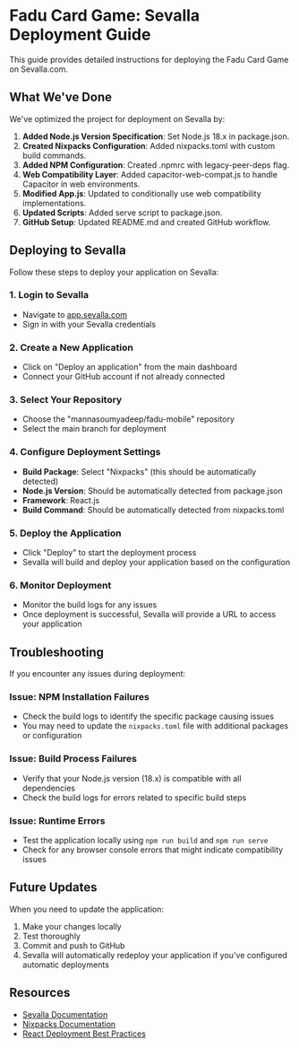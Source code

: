 # Fadu Card Game: Sevalla Deployment Guide

This guide provides detailed instructions for deploying the Fadu Card Game on Sevalla.com.

## What We've Done

We've optimized the project for deployment on Sevalla by:

1. **Added Node.js Version Specification**: Set Node.js 18.x in package.json.
2. **Created Nixpacks Configuration**: Added nixpacks.toml with custom build commands.
3. **Added NPM Configuration**: Created .npmrc with legacy-peer-deps flag.
4. **Web Compatibility Layer**: Added capacitor-web-compat.js to handle Capacitor in web environments.
5. **Modified App.js**: Updated to conditionally use web compatibility implementations.
6. **Updated Scripts**: Added serve script to package.json.
7. **GitHub Setup**: Updated README.md and created GitHub workflow.

## Deploying to Sevalla

Follow these steps to deploy your application on Sevalla:

### 1. Login to Sevalla

- Navigate to [app.sevalla.com](https://app.sevalla.com)
- Sign in with your Sevalla credentials

### 2. Create a New Application

- Click on "Deploy an application" from the main dashboard
- Connect your GitHub account if not already connected

### 3. Select Your Repository

- Choose the "mannasoumyadeep/fadu-mobile" repository
- Select the main branch for deployment

### 4. Configure Deployment Settings

- **Build Package**: Select "Nixpacks" (this should be automatically detected)
- **Node.js Version**: Should be automatically detected from package.json
- **Framework**: React.js
- **Build Command**: Should be automatically detected from nixpacks.toml

### 5. Deploy the Application

- Click "Deploy" to start the deployment process
- Sevalla will build and deploy your application based on the configuration

### 6. Monitor Deployment

- Monitor the build logs for any issues
- Once deployment is successful, Sevalla will provide a URL to access your application

## Troubleshooting

If you encounter any issues during deployment:

### Issue: NPM Installation Failures

- Check the build logs to identify the specific package causing issues
- You may need to update the `nixpacks.toml` file with additional packages or configuration

### Issue: Build Process Failures

- Verify that your Node.js version (18.x) is compatible with all dependencies
- Check the build logs for errors related to specific build steps

### Issue: Runtime Errors

- Test the application locally using `npm run build` and `npm run serve`
- Check for any browser console errors that might indicate compatibility issues

## Future Updates

When you need to update the application:

1. Make your changes locally
2. Test thoroughly
3. Commit and push to GitHub
4. Sevalla will automatically redeploy your application if you've configured automatic deployments

## Resources

- [Sevalla Documentation](https://docs.sevalla.com/application-hosting)
- [Nixpacks Documentation](https://nixpacks.com/docs)
- [React Deployment Best Practices](https://create-react-app.dev/docs/deployment/)
